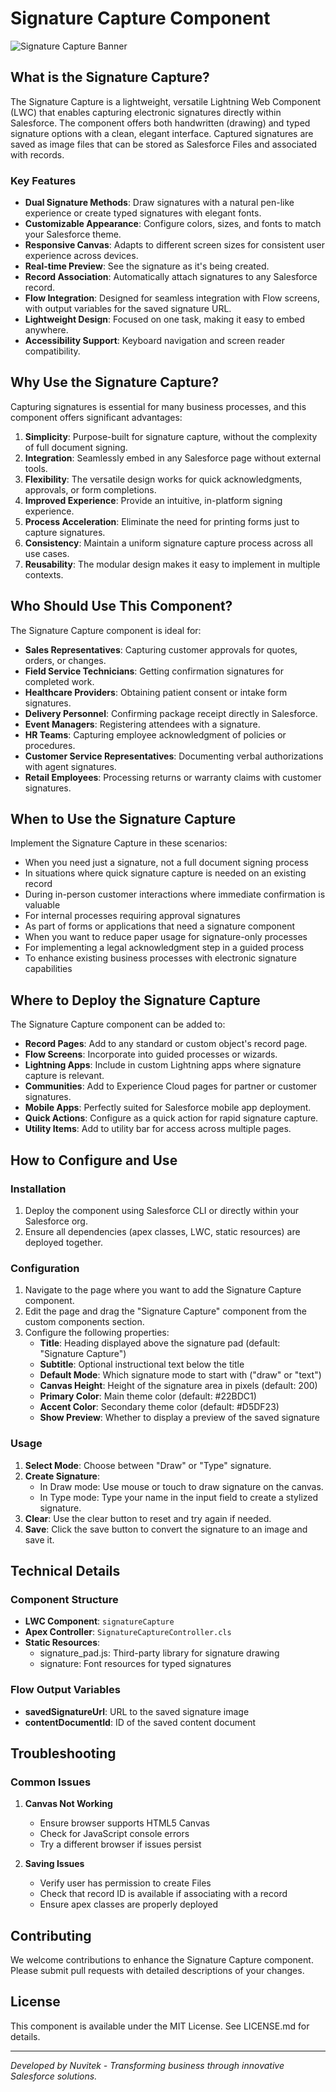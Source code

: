 # Signature Capture Component

![Signature Capture Banner](https://raw.githubusercontent.com/YOUR-ORG/YOUR-REPO/main/docs/images/signature-capture-banner.png)

## What is the Signature Capture?

The Signature Capture is a lightweight, versatile Lightning Web Component (LWC) that enables capturing electronic signatures directly within Salesforce. The component offers both handwritten (drawing) and typed signature options with a clean, elegant interface. Captured signatures are saved as image files that can be stored as Salesforce Files and associated with records.

### Key Features

- **Dual Signature Methods**: Draw signatures with a natural pen-like experience or create typed signatures with elegant fonts.
- **Customizable Appearance**: Configure colors, sizes, and fonts to match your Salesforce theme.
- **Responsive Canvas**: Adapts to different screen sizes for consistent user experience across devices.
- **Real-time Preview**: See the signature as it's being created.
- **Record Association**: Automatically attach signatures to any Salesforce record.
- **Flow Integration**: Designed for seamless integration with Flow screens, with output variables for the saved signature URL.
- **Lightweight Design**: Focused on one task, making it easy to embed anywhere.
- **Accessibility Support**: Keyboard navigation and screen reader compatibility.

## Why Use the Signature Capture?

Capturing signatures is essential for many business processes, and this component offers significant advantages:

1. **Simplicity**: Purpose-built for signature capture, without the complexity of full document signing.
2. **Integration**: Seamlessly embed in any Salesforce page without external tools.
3. **Flexibility**: The versatile design works for quick acknowledgments, approvals, or form completions.
4. **Improved Experience**: Provide an intuitive, in-platform signing experience.
5. **Process Acceleration**: Eliminate the need for printing forms just to capture signatures.
6. **Consistency**: Maintain a uniform signature capture process across all use cases.
7. **Reusability**: The modular design makes it easy to implement in multiple contexts.

## Who Should Use This Component?

The Signature Capture component is ideal for:

- **Sales Representatives**: Capturing customer approvals for quotes, orders, or changes.
- **Field Service Technicians**: Getting confirmation signatures for completed work.
- **Healthcare Providers**: Obtaining patient consent or intake form signatures.
- **Delivery Personnel**: Confirming package receipt directly in Salesforce.
- **Event Managers**: Registering attendees with a signature.
- **HR Teams**: Capturing employee acknowledgment of policies or procedures.
- **Customer Service Representatives**: Documenting verbal authorizations with agent signatures.
- **Retail Employees**: Processing returns or warranty claims with customer signatures.

## When to Use the Signature Capture

Implement the Signature Capture in these scenarios:

- When you need just a signature, not a full document signing process
- In situations where quick signature capture is needed on an existing record
- During in-person customer interactions where immediate confirmation is valuable
- For internal processes requiring approval signatures
- As part of forms or applications that need a signature component
- When you want to reduce paper usage for signature-only processes
- For implementing a legal acknowledgment step in a guided process
- To enhance existing business processes with electronic signature capabilities

## Where to Deploy the Signature Capture

The Signature Capture component can be added to:

- **Record Pages**: Add to any standard or custom object's record page.
- **Flow Screens**: Incorporate into guided processes or wizards.
- **Lightning Apps**: Include in custom Lightning apps where signature capture is relevant.
- **Communities**: Add to Experience Cloud pages for partner or customer signatures.
- **Mobile Apps**: Perfectly suited for Salesforce mobile app deployment.
- **Quick Actions**: Configure as a quick action for rapid signature capture.
- **Utility Items**: Add to utility bar for access across multiple pages.

## How to Configure and Use

### Installation

1. Deploy the component using Salesforce CLI or directly within your Salesforce org.
2. Ensure all dependencies (apex classes, LWC, static resources) are deployed together.

### Configuration

1. Navigate to the page where you want to add the Signature Capture component.
2. Edit the page and drag the "Signature Capture" component from the custom components section.
3. Configure the following properties:
   - **Title**: Heading displayed above the signature pad (default: "Signature Capture")
   - **Subtitle**: Optional instructional text below the title
   - **Default Mode**: Which signature mode to start with ("draw" or "text")
   - **Canvas Height**: Height of the signature area in pixels (default: 200)
   - **Primary Color**: Main theme color (default: #22BDC1)
   - **Accent Color**: Secondary theme color (default: #D5DF23)
   - **Show Preview**: Whether to display a preview of the saved signature

### Usage

1. **Select Mode**: Choose between "Draw" or "Type" signature.
2. **Create Signature**:
   - In Draw mode: Use mouse or touch to draw signature on the canvas.
   - In Type mode: Type your name in the input field to create a stylized signature.
3. **Clear**: Use the clear button to reset and try again if needed.
4. **Save**: Click the save button to convert the signature to an image and save it.

## Technical Details

### Component Structure

- **LWC Component**: `signatureCapture`
- **Apex Controller**: `SignatureCaptureController.cls`
- **Static Resources**:
  - signature_pad.js: Third-party library for signature drawing
  - signature: Font resources for typed signatures

### Flow Output Variables

- **savedSignatureUrl**: URL to the saved signature image
- **contentDocumentId**: ID of the saved content document

## Troubleshooting

### Common Issues

1. **Canvas Not Working**
   - Ensure browser supports HTML5 Canvas
   - Check for JavaScript console errors
   - Try a different browser if issues persist

2. **Saving Issues**
   - Verify user has permission to create Files
   - Check that record ID is available if associating with a record
   - Ensure apex classes are properly deployed

## Contributing

We welcome contributions to enhance the Signature Capture component. Please submit pull requests with detailed descriptions of your changes.

## License

This component is available under the MIT License. See LICENSE.md for details.

---

_Developed by Nuvitek - Transforming business through innovative Salesforce solutions._
